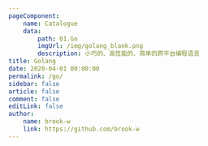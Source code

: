 ```yaml
---
pageComponent:
    name: Catalogue
    data:
        path: 01.Go
        imgUrl: /img/golang_blank.png
        description: 小巧的、高性能的、简单的跨平台编程语言
title: Golang
date: 2020-04-01 00:00:00
permalink: /go/
sidebar: false
article: false
comment: false
editLink: false
author:
    name: brook-w
    link: https://github.com/brook-w
---
```

